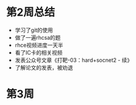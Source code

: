 # 第2周总结

+ 学习了git的使用
+ 做了一遍rhcsa的题
+ rhce视频进度一天半
+ 看了IC卡的相关视频
+ 发表公众号文章《打靶-03：hard+socnet2 - 续》
+ 了解论文的发表，被劝退

# 第3周
